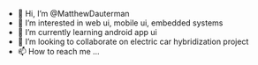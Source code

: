 - 👋 Hi, I’m @MatthewDauterman
- 👀 I’m interested in web ui, mobile ui, embedded systems
- 🌱 I’m currently learning android app ui
- 💞️ I’m looking to collaborate on electric car hybridization project
- 📫 How to reach me ...

<!---
MatthewDauterman/MatthewDauterman is a ✨ special ✨ repository because its `README.md` (this file) appears on your GitHub profile.
You can click the Preview link to take a look at your changes.
--->
